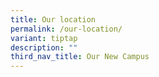 ```yaml
---
title: Our location
permalink: /our-location/
variant: tiptap
description: ""
third_nav_title: Our New Campus
---
```

<p></p>